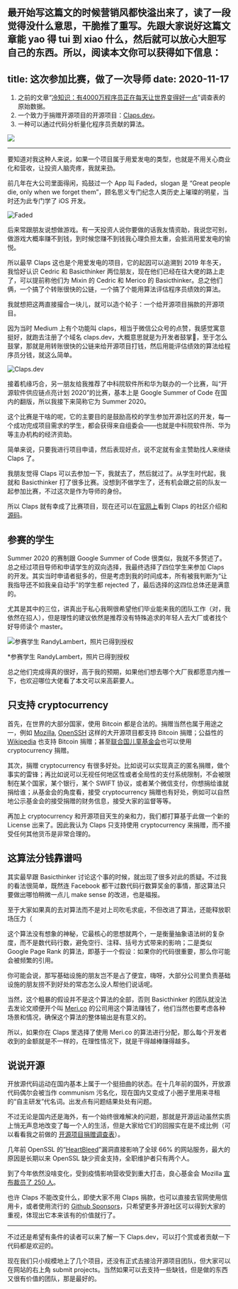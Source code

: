 
最开始写这篇文的时候营销风都快溢出来了，读了一段觉得没什么意思，干脆推了重写。先跟大家说好这篇文章能 yao 得 tui 到 xiao 什么，然后就可以放心大胆写自己的东西。所以，阅读本文你可以获得如下信息：
---
title: 这次参加比赛，做了一次导师
date: 2020-11-17
---

1. 之前的文章“[冷知识：有4000万程序员正在每天让世界变得好一点](https://mp.weixin.qq.com/s/4XUhjHDauEnCGeQmIhCRTw)”调查表的原始数据。
2. 一个致力于捐赠开源项目的开源项目：[Claps.dev]("https://claps.dev")。
3. 一种可以通过代码分析量化程序员贡献的算法。

![](https://mmbiz.qpic.cn/mmbiz_png/B21yuDVicPmGcQnRwHywgk3RwgFChku1rdueJ03iaug9INYVcbfc9XyXHXLfeyM38ssvfr4E1etKCd3GnVO6Rz0Q/640?wx_fmt=png&tp=webp&wxfrom=5&wx_lazy=1&wx_co=1)

---

要知道对我这种人来说，如果一个项目属于用爱发电的类型，也就是不用关心商业化和营收，让投资人脑壳疼，我就来劲。

前几年在大公司里面得闲，捣鼓过一个 App 叫 Faded，slogan 是 “Great people die, only when we forget them”，顾名思义专门纪念人类历史上璀璨的明星，当时还为此专门学了 iOS 开发。

![](/claps-dev-summer-2020/faded.jpg "Faded")


后来常跟朋友说想做游戏。有一天投资人说你要做的话我友情资助，我说您可别，做游戏大概率赚不到钱，到时候您赚不到钱我心理负担太重，会抵消用爱发电的愉悦。

所以最早 Claps 这也是个用爱发电的项目，它的起因可以追溯到 2019 年冬天，我恰好认识 Cedric 和 Basicthinker 两位朋友，现在他们已经在往大佬的路上走了，可以提前称他们为 Mixin 的 Cedric 和 Merico 的 Basicthinker。总之他们俩，一个搞了个转账很快的公链，一个搞了个能用算法评估程序员绩效的算法。

我就想把这两直接撮合一块儿，就可以造个轮子：一个给开源项目捐款的开源项目。

因为当时 Medium 上有个功能叫 claps，相当于微信公众号的点赞，我感觉寓意挺好，就跑去注册了个域名 claps.dev，大概意思就是为开发者鼓掌👏，至于怎么鼓掌，那就是用转账很快的公链来给开源项目打钱，然后用能评估绩效的算法给程序员分钱，就这么简单。

![](/claps-dev-summer-2020/photo.jpg "Claps.dev")

接着机缘巧合，另一朋友给我推荐了中科院软件所和华为联办的一个比赛，叫“开源软件供应链点亮计划 2020”的比赛，基本上是 Google Summer of Code 在国内的翻版，所以我接下来简称它为 Summer 2020。

这个比赛是干啥的呢，它的主要目的是鼓励高校的学生参加开源社区的开发，每一个成功完成项目需求的学生，都会获得来自组委会——也就是中科院软件所、华为等主办机构的经济资助。

简单来说，只要我进行项目申请，然后表现好点，说不定就有金主赞助找人来继续 Claps 了。

我朋友觉得 Claps 可以去参加一下，我就去了，然后就过了。从学生时代起，我就和 Basicthinker 打了很多比赛。没想到不做学生了，还有机会跟之前的队友一起参加比赛，不过这次是作为导师的身份。

所以 Claps 就有幸成了比赛项目，现在还可以在[官网上](https://isrc.iscas.ac.cn/summer2020/#/organisations "Summer 2020")看到 Claps 的社区介绍和[源码](https://github.com/claps-dev "Claps.dev@Github")。

## 参赛的学生

Summer 2020 的赛制跟 Google Summer of Code 很类似，我就不多赘述了。总之经过项目导师和申请学生的双向选择，我最终选择了四位学生来参加 Claps 的开发。其实当时申请者挺多的，但是考虑到我的时间成本，所有被我判断为“让我指导还不如我亲自动手”的学生都 rejected 了，最后选择的这四位总体还是满意的。

尤其是其中的三位，讲真出于私心我啊很希望他们毕业能来我的团队工作（对，我依然在招人），但是理性的建议依然是推荐没有特殊追求的年轻人去大厂或者找个好导师读个 master。

![](/claps-dev-summer-2020/faded.jpg "参赛学生 RandyLambert，照片已得到授权")

*参赛学生 RandyLambert，照片已得到授权

总之他们完成得真的很好，高于我的预期，如果他们想去哪个大厂我都愿意内推一下，也欢迎哪位大佬看了本文可以来高薪要人。

## 只支持 cryptocurrency

首先，在世界的大部分国家，使用 Bitcoin 都是合法的。捐赠当然也属于用途之一，例如 [Mozilla](https://wiki.mozilla.org/Donate_Bitcoin), [OpenSSH](https://www.openbsdfoundation.org/donations.html) 这样的大开源项目都支持 Bitcoin 捐赠；公益性的 [Wikipedia](https://donate.wikimedia.org/wiki/Ways_to_Give) 也支持 Bitcoin 捐赠；甚至[联合国儿童基金会](https://www.unicef.org/press-releases/unicef-launches-cryptocurrency-fund)也可以使用 cryptocurrency 捐赠。

其次，捐赠 cryptocurrency 有很多好处。比如说可以实现真正的匿名捐赠，做个事实的雷锋；再比如说可以无视任何地区性或者全局性的支付系统限制，不会被限制在某个国家，某个银行，某个 SWIFT 协议，或者某个微信支付，你想捐给谁就捐给谁；从基金会的角度看，接受 cryptocurrency 捐赠也有好处，例如可以自然地公示基金会的接受捐赠的财务信息，接受大家的监督等等。

再加上 cryptocurrency 和开源项目天生的亲和力，我们都打算基于此做一个新的 License 出来了。因此我认为 Claps 只支持使用 cryptocurrency 来捐赠，而不接受任何其他货币是非常合理的。

## 这算法分钱靠谱吗

其实最早跟 Basicthinker 讨论这个事的时候，就出现了很多对此的质疑。不过我的看法很简单，既然连 Facebook 都干过数代码行数算奖金的事情，那这算法只要做出哪怕稍微一点儿 make sense 的改进，也是福报。

至于大家如果真的去对算法而不是对上司吹毛求疵，不但改进了算法，还能释放职场压力（

这个算法没有想象的神秘，它最核心的思想就两个，一是衡量抽象语法树的复杂度，而不是数代码行数，避免空行、注释、括号方式带来的影响；二是类似 Google Page Rank 的算法，即基于一个假设：如果你的代码很重要，那么你可能会被频繁的引用。

你可能会说，那写基础设施的朋友岂不是占了便宜，嗨呀，大部分公司里负责基础设施的朋友捞不到好处的常态怎么没人帮他们说话呢。

当然，这个粗暴的假设并不是这个算法的全部，否则 Basicthinker 的团队就没法去发论文顺便开个叫 [Meri.co](https://meri.co/) 的公司用这个算法赚钱了，他们当然也要考虑各种场景和情况，确保这个算法的整体输出是有意义的。

所以，如果你在 Claps 里选择了使用 Meri.co 的算法进行分配，那么每个开发者收到的金额就是不一样的，在理性情况下，就是干得越棒赚得越多。

## 说说开源

开放源代码运动在国内基本上属于一个挺扭曲的状态。在十几年前的国外，开放源代码偶尔会被当作 communism 污名化，现在国内又变成了小圈子里用来寻租的“自主研发”代名词。出发点有问题结果处处有问题。

不过无论是国内还是海外，有一个始终很难解决的问题，那就是开源运动虽然实质上悄无声息地改变了每一个人的生活，但是大家给它们的回报实在是不成比例（可以看看我之前做的 [开源项目捐赠调查表](https://docs.google.com/spreadsheets/d/1yvjxoPQ5ZjNCAv13NJ4aoz3fFjMudi0He6zoOaSzDR0/edit?usp=sharing)）。

几年前 OpenSSL 的“[HeartBleed](https://en.wikipedia.org/wiki/Heartbleed)”漏洞直接影响了全球 66% 的网站服务，最大的原因是长期以来 OpenSSL 缺少资金支持，全职维护者只有两个人。

到了今年依然没啥变化，受到疫情影响营收受到重大打击，良心基金会 Mozilla [宣布裁员了 250 人](https://blog.mozilla.org/blog/2020/08/11/changing-world-changing-mozilla/)。

也许 Claps 不能改变什么，即使大家不用 Claps 捐款，也可以直接去官网使用信用卡，或者使用流行的 [Github Sponsors](https://github.com/sponsors)，只希望更多开源社区可以得到大家的重视，体现出它本来该有的价值就行了。

---

不过还是希望有条件的读者可以来了解一下 Claps.dev，可以打个赏或者贡献一下代码都是欢迎的。

现在我们只小规模地上了几个项目，还没有正式去接洽开源项目团队，但大家可以在网站的右上角 submit projects。当然如果可以去支持一些缺钱，但是做的东西又很有价值的团队，那是最好的。